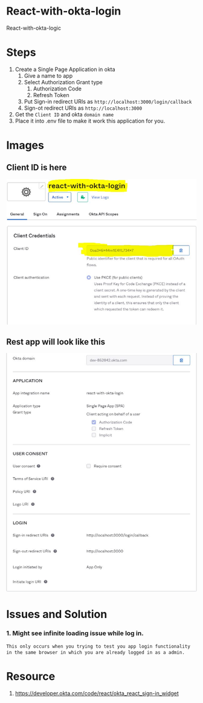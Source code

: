 # React-with-okta-login

React-with-okta-logic

# Steps

1. Create a Single Page Application in okta
   1. Give a name to app
   2. Select Authorization Grant type
      1. Authorization Code
      2. Refresh Token
   3. Put Sign-in redirect URIs as `http://localhost:3000/login/callback`
   4. Sign-ot redirect URIs as `http://localhost:3000`
2. Get the `Client ID` and okta `domain name`
3. Place it into .env file to make it work this application for you.

# Images

## Client ID is here

![image2](./images/image2.JPG)

## Rest app will look like this

![image1](./images/image1.jpg)

# Issues and Solution

### 1. Might see infinite loading issue while log in.

    This only occurs when you trying to test you app login functionality in the same browser in which you are already logged in as a admin.

# Resource

1. https://developer.okta.com/code/react/okta_react_sign-in_widget

